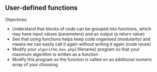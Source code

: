User-defined functions
--

Objectives:

* Understand that blocks of code can be grouped into functions, which may have input values (parameters) and an output (a return value)
* See that using functions helps keep code organised (modularity) and means we can easily call it again without writing it again (code reuse)
* Modify your `algorithm_max.php`{.filename} program so that your maximum algorithm is written as a function
* Modify this program so the function is called on an additional numeric array of your choosing
